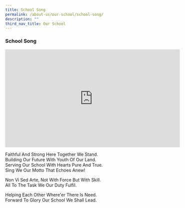 ```yaml
---
title: School Song
permalink: /about-us/our-school/school-song/
description: ""
third_nav_title: Our School
---
```

### **School Song**

<div align="center"><iframe allowfullscreen="" allow="accelerometer; autoplay; clipboard-write; encrypted-media; gyroscope; picture-in-picture; web-share" frameborder="0" title="YouTube video player" src="https://www.youtube.com/embed/5HevnOS1TbM" height="315" width="560"></iframe></div>

Faithful And Strong Here Together We Stand.&nbsp;<br>
Building Our Future With Youth Of Our Land.<br>
Serving Our School With Hearts Pure And True.<br>
Sing We Our Motto That Echoes Anew!

Non Vi Sed Arte, Not With Force But With Skill.<br>
All To The Task We Our Duty Fulfil.

Helping Each Other Where'er There Is Need.<br>
Forward To Glory Our School We Shall Lead.
